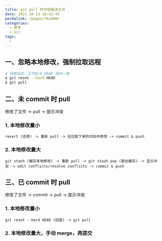 ```yaml
---
title: git pull 时冲突解决方式
date: 2021-10-13 16:41:45
permalink: /pages/76ad00/
categories:
  - 更多
  - Git
tags:
  -
---
```


## 一、忽略本地修改，强制拉取远程
```bash
# 将暂存区、工作区与 HEAD 保持一致
$ git reset --hard HEAD
$ git pull
```

## 二、未 commit 时 pull
修改了文件 -> pull -> 提示冲突
### 1. 本地修改量小
```
revert (还原) -> 重新 pull -> 在拉取下来的代码中修改 -> commit & push
```
### 2. 本地修改量大
```
git stash (缓存本地修改) -> 重新 pull -> git stash pop (取出缓存) -> 显示冲突 -> edit conflicts/resolve conflicts -> commit & push
```

## 三、已 commit 时 pull
修改了文件 -> commit -> pull -> 提示冲突
### 1. 本地修改量小
```
git reset --hard HEAD (回退) -> git pull
```
### 2. 本地修改量大，手动 merge，再提交

